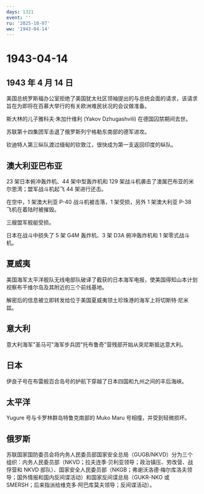 ```yaml
---
days: 1321
event: ''
ru: '2025-10-07'
ww: '1943-04-14'
---
```


# 1943-04-14

## 1943 年 4 月 14 日

美国总统罗斯福办公室拒绝了美国犹太社区领袖提出的与总统会面的请求，该请求旨在为即将在百慕大举行的有关欧洲难民状况的会议做准备。

斯大林的儿子雅科夫·朱加什维利 (Yakov Dzhugashvili) 在德国囚禁期间去世。

苏联第十四集团军击退了俄罗斯列宁格勒东南部的德军进攻。

钦迪特人第三纵队渡过缅甸的钦敦江，很快成为第一支返回印度的纵队。

## 澳大利亚巴布亚

23 架日本俯冲轰炸机、44 架中型轰炸机和 129
架战斗机袭击了澳属巴布亚的米尔恩湾；盟军战斗机起飞 44 架进行还击。

在空中，1 架澳大利亚 P-40 战斗机被击落，1 架受损，另外 1 架澳大利亚 P-38
飞机在着陆时被摧毁。

三艘盟军舰艇受损。

日本在战斗中损失了 5 架 G4M 轰炸机、3 架 D3A 俯冲轰炸机和 1
架零式战斗机。

## 夏威夷

美国海军太平洋舰队无线电部队破译了截获的日本海军电报，使美国得知山本计划视察布干维尔岛及其附近的三个前线基地。

解密后的信息被立即转发给位于美国夏威夷领土珍珠港的海军上将切斯特·尼米兹。

## 意大利

意大利海军"圣马可"海军步兵团"托布鲁奇"营残部开始从突尼斯抵达意大利。

## 日本

伊良子号在布雷舰百合岛号的护航下穿越了日本四国和九州之间的丰后海峡。

## 太平洋

Yugure 号与卡罗林群岛特鲁克南部的 Muko Maru 号相撞，并受到轻微损坏。

## 俄罗斯

苏联国家国防委员会将内务人民委员部国家安全总局（GUGB/NKVD）分为三个组织：内务人民委员部（NKVD；拉夫连季·贝利亚领导；政治镇压、劳改营、战俘营和
NKVD
部队）、国家安全人民委员部（NKGB；弗谢沃洛德·梅尔库洛夫领导；国外情报和国内反间谍活动）和国家反间谍总局（GUKR-NKO
或 SMERSH；后来指派给维克多·阿巴库莫夫领导；反间谍活动）。
